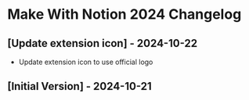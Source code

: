 # Make With Notion 2024 Changelog

## [Update extension icon] - 2024-10-22

- Update extension icon to use official logo

## [Initial Version] - 2024-10-21
